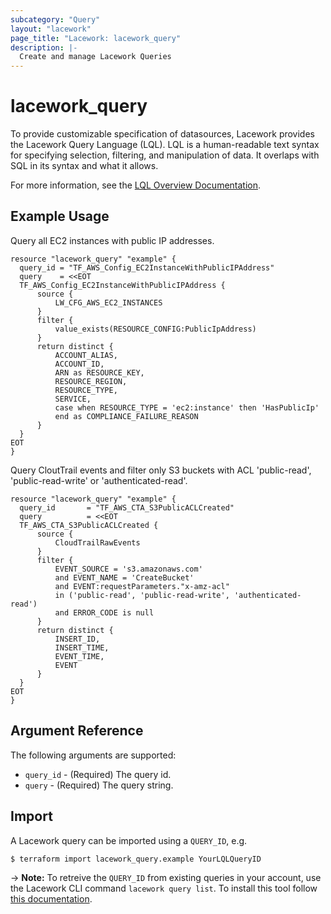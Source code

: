 ```yaml
---
subcategory: "Query"
layout: "lacework"
page_title: "Lacework: lacework_query"
description: |-
  Create and manage Lacework Queries
---
```


# lacework\_query

To provide customizable specification of datasources, Lacework provides the Lacework Query Language (LQL). 
LQL is a human-readable text syntax for specifying selection, filtering, and manipulation of data. 
It overlaps with SQL in its syntax and what it allows.

For more information, see the [LQL Overview Documentation](https://docs.lacework.com/lql-overview).

## Example Usage

Query all EC2 instances with public IP addresses.

```hcl
resource "lacework_query" "example" {
  query_id = "TF_AWS_Config_EC2InstanceWithPublicIPAddress"
  query    = <<EOT
  TF_AWS_Config_EC2InstanceWithPublicIPAddress {
      source {
          LW_CFG_AWS_EC2_INSTANCES
      }
      filter {
          value_exists(RESOURCE_CONFIG:PublicIpAddress)
      }
      return distinct {
          ACCOUNT_ALIAS,
          ACCOUNT_ID,
          ARN as RESOURCE_KEY,
          RESOURCE_REGION,
          RESOURCE_TYPE,
          SERVICE,
          case when RESOURCE_TYPE = 'ec2:instance' then 'HasPublicIp'
          end as COMPLIANCE_FAILURE_REASON
      }
  }
EOT
}
```

Query CloutTrail events and filter only S3 buckets with ACL 'public-read', 'public-read-write' or 'authenticated-read'.

```hcl
resource "lacework_query" "example" {
  query_id       = "TF_AWS_CTA_S3PublicACLCreated"
  query          = <<EOT
  TF_AWS_CTA_S3PublicACLCreated {
      source {
          CloudTrailRawEvents
      }
      filter {
          EVENT_SOURCE = 's3.amazonaws.com'
          and EVENT_NAME = 'CreateBucket'
          and EVENT:requestParameters."x-amz-acl"
          in ('public-read', 'public-read-write', 'authenticated-read')
          and ERROR_CODE is null
      }
      return distinct {
          INSERT_ID,
          INSERT_TIME,
          EVENT_TIME,
          EVENT
      }
  }
EOT
}
```


## Argument Reference

The following arguments are supported:

* `query_id` - (Required) The query id.
* `query` - (Required) The query string.

## Import

A Lacework query can be imported using a `QUERY_ID`, e.g.

```
$ terraform import lacework_query.example YourLQLQueryID
```

-> **Note:** To retreive the `QUERY_ID` from existing queries in your account, use the
Lacework CLI command `lacework query list`. To install this tool follow
[this documentation](https://docs.lacework.com/cli/).
